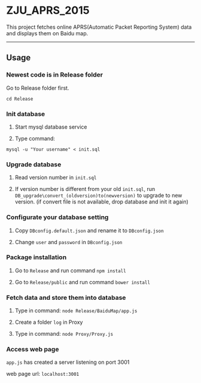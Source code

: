 # ZJU_APRS_2015

This project fetches online APRS(Automatic Packet Reporting System) data and displays them on Baidu map.
    
---

## Usage

### Newest code is in Release folder

Go to Release folder first.

```Shell
cd Release
```

### Init database

1. Start mysql database service

2. Type command:

```Shell
mysql -u "Your username" < init.sql
```

### Upgrade database

1. Read version number in `init.sql`

2. If version number is different from your old `init.sql`, run `DB_upgrade\convert_(oldversion)to(newversion)` to upgrade to new version. (if convert file is not available, drop database and init it again)

### Configurate your database setting

1. Copy `DBconfig.default.json` and rename it to `DBconfig.json`

2. Change `user` and `password` in `DBconfig.json`
    
### Package installation

1. Go to `Release` and run command `npm install`
	 
2. Go to `Release/public` and run command `bower install`

### Fetch data and store them into database

1. Type in command: `node Release/BaiduMap/app.js`

2. Create a folder `log` in Proxy

3. Type in command: `node Proxy/Proxy.js`

### Access web page

`app.js` has created a server listening on port 3001
    
web page url: `localhost:3001`
